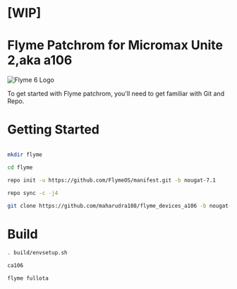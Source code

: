 # [WIP]
# Flyme Patchrom for Micromax Unite 2,aka a106
![Flyme 6 Logo](https://raw.githubusercontent.com/NESPTechnology/FlymeOS_devices_P8Lite/android-6.0/images/flyme.png)


To get started with Flyme patchrom, you'll need to get familiar with Git and Repo. 

# Getting Started

```bash

mkdir flyme

cd flyme

repo init -u https://github.com/FlymeOS/manifest.git -b nougat-7.1

repo sync -c -j4

git clone https://github.com/maharudra108/flyme_devices_a106 -b nougat-7.1 devices/a106
```

# Build
```bash
. build/envsetup.sh  

ca106

flyme fullota
```
